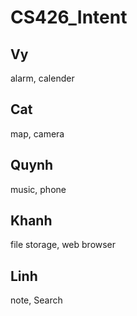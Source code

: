 # CS426_Intent
## Vy
alarm, calender
## Cat
map, camera
## Quynh
music, phone
## Khanh
file storage, web browser
## Linh
note, Search
